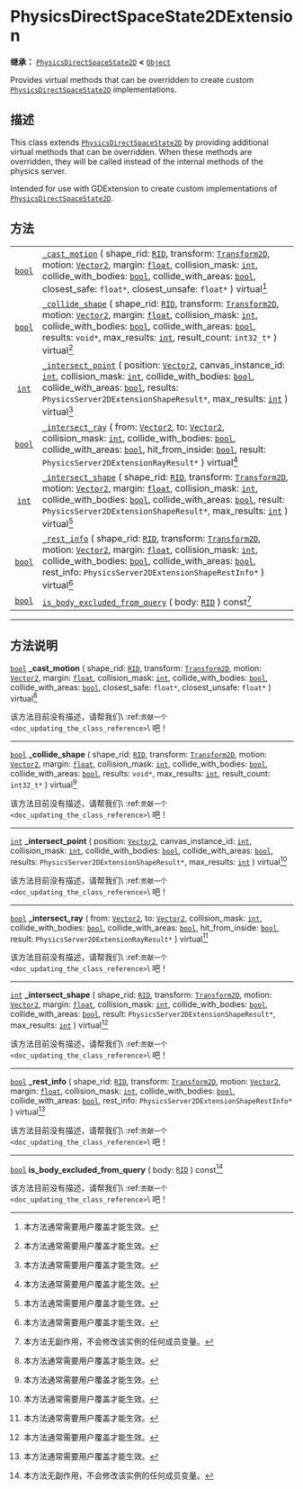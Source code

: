 <!-- ⚠ 请勿编辑本文件 ⚠ -->
<!-- 本文档使用脚本从 WeDot 引擎源码仓库生成。 -->
<!-- 生成脚本：https://github.com/WeDot-Engine/WeDot/tree/4.3/doc/tools/make_md.py； -->
<!-- 原文件：https://github.com/WeDot-Engine/WeDot/tree/4.3/doc/classes/PhysicsDirectSpaceState2DExtension.xml。 -->

<div id="_class_physicsdirectspacestate2dextension"></div>

# PhysicsDirectSpaceState2DExtension

**继承：** [`PhysicsDirectSpaceState2D`](class_physicsdirectspacestate2d.md) **<** [`Object`](class_object.md)

Provides virtual methods that can be overridden to create custom [`PhysicsDirectSpaceState2D`](class_physicsdirectspacestate2d.md) implementations.

## 描述

This class extends [`PhysicsDirectSpaceState2D`](class_physicsdirectspacestate2d.md) by providing additional virtual methods that can be overridden. When these methods are overridden, they will be called instead of the internal methods of the physics server.

Intended for use with GDExtension to create custom implementations of [`PhysicsDirectSpaceState2D`](class_physicsdirectspacestate2d.md).

## 方法

|||
|:-:|:--|
| [`bool`](class_bool.md) | [`_cast_motion`](#class_physicsdirectspacestate2dextension_private_method__cast_motion) ( shape_rid: [`RID`](class_rid.md), transform: [`Transform2D`](class_transform2d.md), motion: [`Vector2`](class_vector2.md), margin: [`float`](class_float.md), collision_mask: [`int`](class_int.md), collide_with_bodies: [`bool`](class_bool.md), collide_with_areas: [`bool`](class_bool.md), closest_safe: `float*`, closest_unsafe: `float*` ) virtual[^virtual]                                           |
| [`bool`](class_bool.md) | [`_collide_shape`](#class_physicsdirectspacestate2dextension_private_method__collide_shape) ( shape_rid: [`RID`](class_rid.md), transform: [`Transform2D`](class_transform2d.md), motion: [`Vector2`](class_vector2.md), margin: [`float`](class_float.md), collision_mask: [`int`](class_int.md), collide_with_bodies: [`bool`](class_bool.md), collide_with_areas: [`bool`](class_bool.md), results: `void*`, max_results: [`int`](class_int.md), result_count: `int32_t*` ) virtual[^virtual]         |
| [`int`](class_int.md)   | [`_intersect_point`](#class_physicsdirectspacestate2dextension_private_method__intersect_point) ( position: [`Vector2`](class_vector2.md), canvas_instance_id: [`int`](class_int.md), collision_mask: [`int`](class_int.md), collide_with_bodies: [`bool`](class_bool.md), collide_with_areas: [`bool`](class_bool.md), results: `PhysicsServer2DExtensionShapeResult*`, max_results: [`int`](class_int.md) ) virtual[^virtual]                                                                          |
| [`bool`](class_bool.md) | [`_intersect_ray`](#class_physicsdirectspacestate2dextension_private_method__intersect_ray) ( from: [`Vector2`](class_vector2.md), to: [`Vector2`](class_vector2.md), collision_mask: [`int`](class_int.md), collide_with_bodies: [`bool`](class_bool.md), collide_with_areas: [`bool`](class_bool.md), hit_from_inside: [`bool`](class_bool.md), result: `PhysicsServer2DExtensionRayResult*` ) virtual[^virtual]                                                                                       |
| [`int`](class_int.md)   | [`_intersect_shape`](#class_physicsdirectspacestate2dextension_private_method__intersect_shape) ( shape_rid: [`RID`](class_rid.md), transform: [`Transform2D`](class_transform2d.md), motion: [`Vector2`](class_vector2.md), margin: [`float`](class_float.md), collision_mask: [`int`](class_int.md), collide_with_bodies: [`bool`](class_bool.md), collide_with_areas: [`bool`](class_bool.md), result: `PhysicsServer2DExtensionShapeResult*`, max_results: [`int`](class_int.md) ) virtual[^virtual] |
| [`bool`](class_bool.md) | [`_rest_info`](#class_physicsdirectspacestate2dextension_private_method__rest_info) ( shape_rid: [`RID`](class_rid.md), transform: [`Transform2D`](class_transform2d.md), motion: [`Vector2`](class_vector2.md), margin: [`float`](class_float.md), collision_mask: [`int`](class_int.md), collide_with_bodies: [`bool`](class_bool.md), collide_with_areas: [`bool`](class_bool.md), rest_info: `PhysicsServer2DExtensionShapeRestInfo*` ) virtual[^virtual]                                            |
| [`bool`](class_bool.md) | [`is_body_excluded_from_query`](#class_physicsdirectspacestate2dextension_method_is_body_excluded_from_query) ( body: [`RID`](class_rid.md) ) const[^const]                                                                                                                                                                                                                                                                                                                                              |

<!-- rst-class:: classref-section-separator -->

---

## 方法说明

<div id="_class_physicsdirectspacestate2dextension_private_method__cast_motion"></div>

[`bool`](class_bool.md) **_cast_motion** ( shape_rid: [`RID`](class_rid.md), transform: [`Transform2D`](class_transform2d.md), motion: [`Vector2`](class_vector2.md), margin: [`float`](class_float.md), collision_mask: [`int`](class_int.md), collide_with_bodies: [`bool`](class_bool.md), collide_with_areas: [`bool`](class_bool.md), closest_safe: `float*`, closest_unsafe: `float*` ) virtual[^virtual]<div id="class_physicsdirectspacestate2dextension_private_method__cast_motion"></div>

该方法目前没有描述，请帮我们\ :ref:`贡献一个 <doc_updating_the_class_reference>`\ 吧！

<!-- rst-class:: classref-item-separator -->

---

<div id="_class_physicsdirectspacestate2dextension_private_method__collide_shape"></div>

[`bool`](class_bool.md) **_collide_shape** ( shape_rid: [`RID`](class_rid.md), transform: [`Transform2D`](class_transform2d.md), motion: [`Vector2`](class_vector2.md), margin: [`float`](class_float.md), collision_mask: [`int`](class_int.md), collide_with_bodies: [`bool`](class_bool.md), collide_with_areas: [`bool`](class_bool.md), results: `void*`, max_results: [`int`](class_int.md), result_count: `int32_t*` ) virtual[^virtual]<div id="class_physicsdirectspacestate2dextension_private_method__collide_shape"></div>

该方法目前没有描述，请帮我们\ :ref:`贡献一个 <doc_updating_the_class_reference>`\ 吧！

<!-- rst-class:: classref-item-separator -->

---

<div id="_class_physicsdirectspacestate2dextension_private_method__intersect_point"></div>

[`int`](class_int.md) **_intersect_point** ( position: [`Vector2`](class_vector2.md), canvas_instance_id: [`int`](class_int.md), collision_mask: [`int`](class_int.md), collide_with_bodies: [`bool`](class_bool.md), collide_with_areas: [`bool`](class_bool.md), results: `PhysicsServer2DExtensionShapeResult*`, max_results: [`int`](class_int.md) ) virtual[^virtual]<div id="class_physicsdirectspacestate2dextension_private_method__intersect_point"></div>

该方法目前没有描述，请帮我们\ :ref:`贡献一个 <doc_updating_the_class_reference>`\ 吧！

<!-- rst-class:: classref-item-separator -->

---

<div id="_class_physicsdirectspacestate2dextension_private_method__intersect_ray"></div>

[`bool`](class_bool.md) **_intersect_ray** ( from: [`Vector2`](class_vector2.md), to: [`Vector2`](class_vector2.md), collision_mask: [`int`](class_int.md), collide_with_bodies: [`bool`](class_bool.md), collide_with_areas: [`bool`](class_bool.md), hit_from_inside: [`bool`](class_bool.md), result: `PhysicsServer2DExtensionRayResult*` ) virtual[^virtual]<div id="class_physicsdirectspacestate2dextension_private_method__intersect_ray"></div>

该方法目前没有描述，请帮我们\ :ref:`贡献一个 <doc_updating_the_class_reference>`\ 吧！

<!-- rst-class:: classref-item-separator -->

---

<div id="_class_physicsdirectspacestate2dextension_private_method__intersect_shape"></div>

[`int`](class_int.md) **_intersect_shape** ( shape_rid: [`RID`](class_rid.md), transform: [`Transform2D`](class_transform2d.md), motion: [`Vector2`](class_vector2.md), margin: [`float`](class_float.md), collision_mask: [`int`](class_int.md), collide_with_bodies: [`bool`](class_bool.md), collide_with_areas: [`bool`](class_bool.md), result: `PhysicsServer2DExtensionShapeResult*`, max_results: [`int`](class_int.md) ) virtual[^virtual]<div id="class_physicsdirectspacestate2dextension_private_method__intersect_shape"></div>

该方法目前没有描述，请帮我们\ :ref:`贡献一个 <doc_updating_the_class_reference>`\ 吧！

<!-- rst-class:: classref-item-separator -->

---

<div id="_class_physicsdirectspacestate2dextension_private_method__rest_info"></div>

[`bool`](class_bool.md) **_rest_info** ( shape_rid: [`RID`](class_rid.md), transform: [`Transform2D`](class_transform2d.md), motion: [`Vector2`](class_vector2.md), margin: [`float`](class_float.md), collision_mask: [`int`](class_int.md), collide_with_bodies: [`bool`](class_bool.md), collide_with_areas: [`bool`](class_bool.md), rest_info: `PhysicsServer2DExtensionShapeRestInfo*` ) virtual[^virtual]<div id="class_physicsdirectspacestate2dextension_private_method__rest_info"></div>

该方法目前没有描述，请帮我们\ :ref:`贡献一个 <doc_updating_the_class_reference>`\ 吧！

<!-- rst-class:: classref-item-separator -->

---

<div id="_class_physicsdirectspacestate2dextension_method_is_body_excluded_from_query"></div>

[`bool`](class_bool.md) **is_body_excluded_from_query** ( body: [`RID`](class_rid.md) ) const[^const]<div id="class_physicsdirectspacestate2dextension_method_is_body_excluded_from_query"></div>

该方法目前没有描述，请帮我们\ :ref:`贡献一个 <doc_updating_the_class_reference>`\ 吧！

[^virtual]: 本方法通常需要用户覆盖才能生效。
[^const]: 本方法无副作用，不会修改该实例的任何成员变量。
[^vararg]: 本方法除了能接受在此处描述的参数外，还能够继续接受任意数量的参数。
[^constructor]: 本方法用于构造某个类型。
[^static]: 调用本方法无需实例，可直接使用类名进行调用。
[^operator]: 本方法描述的是使用本类型作为左操作数的有效运算符。
[^bitfield]: 这个值是由下列位标志构成位掩码的整数。
[^void]: 无返回值。
